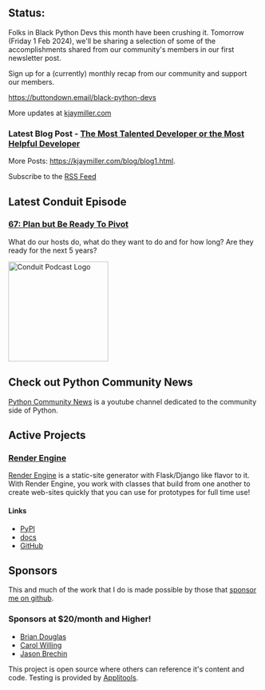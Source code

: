 ## Status:
<p>Folks in Black Python Devs this month have been crushing it. Tomorrow (Friday 1 Feb 2024), we'll be sharing a selection of some of the accomplishments shared from our community's members in our first newsletter post.</p>

<p>Sign up for a (currently) monthly recap from our community and support our members.</p>

<p><a href="https://buttondown.email/black-python-devs">https://buttondown.email/black-python-devs</a></p>

More updates at [kjaymiller.com](https://kjaymiller.com/microblog/microblog)

### Latest Blog Post - [The Most Talented Developer or the Most Helpful Developer](https://kjaymiller.com/blog/the-most-talented-developer-or-the-most-helpful-developer.html)

More Posts: <https://kjaymiller.com/blog/blog1.html>.

Subscribe to the [RSS Feed](https://kjaymiller.com/allposts.rss)


## Latest Conduit Episode
### [67: Plan but Be Ready To Pivot](http://relay.fm/conduit/67)
What do our hosts do, what do they want to do and for how long? Are they ready for the next 5 years?

<img src="https://kjaymiller.s3-us-west-2.amazonaws.com/images/conduit_artwork.png" height="200" width="200" alt="Conduit Podcast Logo"/>

## Check out Python Community News
[Python Community News](https://youtube.com/@pycommunitynews) is a youtube channel dedicated to the community side of Python.

## Active Projects

### [Render Engine]
[Render Engine] is a static-site generator with Flask/Django like flavor to it.
With Render Engine, you work with classes that build from one another to create
web-sites quickly that you can use for prototypes for full time use!

#### Links
- [PyPI](https://pypi.org/project/render-engine)
- [docs](https://render-engine.readthedocs.io)
- [GitHub](https://github.com/kjaymiller/render_engine)

## Sponsors
This and much of the work that I do is made possible by those that [sponsor me
on github](https://github.com/sponsors/kjaymiller).

### Sponsors at $20/month and Higher!
- [Brian Douglas](https://github.com/bdougie)
- [Carol Willing](https://github.com/willingc)
- [Jason Brechin](https://github.com/brechin)


This project is open source where others can reference it's content and code. Testing is provided by [Applitools](https://www.applitools.com/).


[Render Engine]: https://render-engine.readthedocs.io